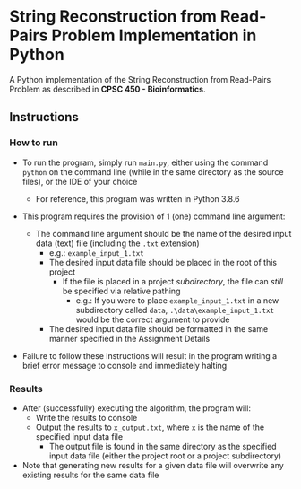 # String Reconstruction from Read-Pairs Problem Implementation in Python

A Python implementation of the String Reconstruction from Read-Pairs Problem as described in **CPSC 450 - Bioinformatics**.

## Instructions

### How to run

- To run the program, simply run `main.py`, either using the command `python` on the command line (while in the same directory as the source files), or the IDE of your choice
	- For reference, this program was written in Python 3.8.6

- This program requires the provision of 1 (one) command line argument:
	- The command line argument should be the name of the desired input data (text) file (including the `.txt` extension)
    	- e.g.: `example_input_1.txt`
		- The desired input data file should be placed in the root of this project
    		- If the file is placed in a project *subdirectory*, the file can *still* be specified via relative pathing
            	- e.g.: If you were to place `example_input_1.txt` in a new subdirectory called `data`, `.\data\example_input_1.txt` would be the correct argument to provide
      	- The desired input data file should be formatted in the same manner specified in the Assignment Details

- Failure to follow these instructions will result in the program writing a brief error message to console and immediately halting

### Results

- After (successfully) executing the algorithm, the program will:
	- Write the results to console
	- Output the results to `x_output.txt`, where `x` is the name of the specified input data file
		- The output file is found in the same directory as the specified input data file (either the project root or a project subdirectory)
- Note that generating new results for a given data file will overwrite any existing results for the same data file

